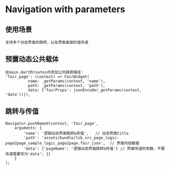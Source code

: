 # Navigation with parameters

## 使用场景
    支持多个动态界面的跳转，以及界面直接的值传递

## 预置动态公共载体
    在main.dart的routes内添加公共跳转路径：
    'fair_page': (context) => FairWidget(
              name: _getParams(context, 'name'),
              path: _getParams(context, 'path'),
              data: {'fairProps': jsonEncode(_getParams(context, 'data'))}),    

## 跳转与传值

    Navigator.pushNamed(context, 'fair_page',
        arguments: {
            'name': '逻辑动态界面跳转&传值',   // 动态界面title
            'path': 'assets/bundle/lib_src_page_logic-page2page_sample_logic_page2page.fair.json',  // 界面内容数据
            'data': {'pageName': '逻辑动态界面跳转&传值'} // 界面传递的参数，不需传递需要写为'data': {}
        }
    );
    